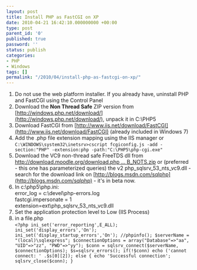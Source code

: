 ```yaml
---
layout: post
title: Install PHP as FastCGI on XP
date: 2010-04-21 16:42:10.000000000 +00:00
type: post
parent_id: '0'
published: true
password: ''
status: publish
categories:
- PHP
- Windows
tags: []
permalink: "/2010/04/install-php-as-fastcgi-on-xp/"
---
```

1. Do not use the web platform installer. If you already have, uninstall PHP and FastCGI using the Control Panel  
2. Download the **Non Thread Safe** ZIP version from [http://windows.php.net/download/](http://windows.php.net/download/), unpack it in C:\PHP5  
3. Download FastCGI from [http://www.iis.net/download/FastCGI](http://www.iis.net/download/FastCGI) (already included in Windows 7)  
4. Add the .php file extension mapping using the IIS manager or  
`C:\WINDOWS\system32\inetsrv>cscript fcgiconfig.js -add -section:"PHP" -extension:php -path:"C:\PHP5\php-cgi.exe"`  
5. Download the VC9 non-thread safe FreeTDS dll from [http://download.moodle.org/download.php ... B_NOTS.zip](http://download.moodle.org/download.php/dblib/php53/DBLIB_NOTS.zip) or (preferred - this one has parameterized queries) the v2 php_sqlsrv_53_nts_vc9.dll - search for the download link on [http://blogs.msdn.com/sqlphp](http://blogs.msdn.com/sqlphp) - it's in beta now.  
6. In c:\php5\php.ini:  
error_log = c:\devel\php-errors.log  
fastcgi.impersonate = 1  
extension=ext\php_sqlsrv_53_nts_vc9.dll  
7. Set the application protection level to Low (IIS Process)  
8. in a file.php  
`<?php
ini_set('error_reporting',E_ALL);
ini_set('display_errors','On');
ini_set('display_startup_errors','On');
//phpinfo();
$serverName = "(local)\sqlexpress";
$connectionOptions = array("Database"=>"aa", "UID"=>"zz", "PWD"=>"yy");
$conn = sqlsrv_connect($serverName, $connectionOptions); $s=sqlsrv_errors();
if(!$conn) echo ('cannot connect: ' .$s[0][2]);
else { echo 'Successful connection';
sqlsrv_close($conn); }`

